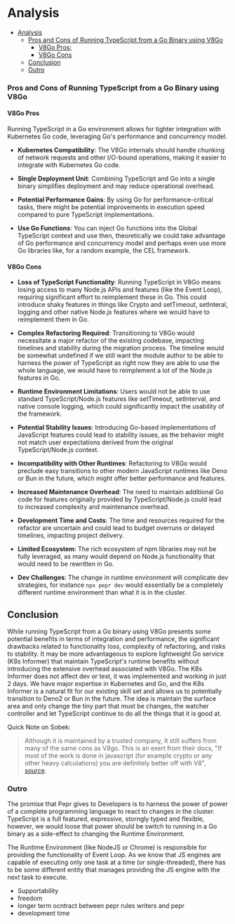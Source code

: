 # Analysis

- [Analysis](#analysis)
  - [Pros and Cons of Running TypeScript from a Go Binary using V8Go](#pros-and-cons-of-running-typescript-from-a-go-binary-using-v8go)
    - [V8Go Pros:](#v8go-pros)
    - [V8Go Cons](#v8go-cons)
  - [Conclusion](#conclusion)
  - [Outro](#outro)



### Pros and Cons of Running TypeScript from a Go Binary using V8Go

#### V8Go Pros

Running TypeScript in a Go environment allows for tighter integration with Kubernetes Go code, leveraging Go's performance and concurrency model.

- **Kubernetes Compatibility**: The V8Go internals should handle chunking of network requests and other I/O-bound operations, making it easier to integrate with Kubernetes Go code.

- **Single Deployment Unit**: Combining TypeScript and Go into a single binary simplifies deployment and may reduce operational overhead.


- **Potential Performance Gains**: By using Go for performance-critical tasks, there might be potential improvements in execution speed compared to pure TypeScript implementations.


- **Use Go Functions**: You can inject Go functions into the Global TypeScript context and use then, theoretically we could take advantage of Go performance and concurrency model and perhaps even use more Go libraries like, for a random example, the CEL framework.

#### V8Go Cons

- **Loss of TypeScript Functionality**: Running TypeScript in V8Go means losing access to many Node.js APIs and features (like the Event Loop), requiring significant effort to reimplement these in Go. This could introduce shaky features in things like Crypto and setTimeout, setInteral, logging and other native Node.js features where we would have to reimplement them in Go.

- **Complex Refactoring Required**: Transitioning to V8Go would necessitate a major refactor of the existing codebase, impacting timelines and stability during the migration process. The timeline would be somewhat undefined if we still want the module author to be able to harness the power of TypeScript as right now they are able to use the whole language, we would have to reimplement a lot of the Node.js features in Go.


- **Runtime Environment Limitations**: Users would not be able to use standard TypeScript/Node.js features like setTimeout, setInterval, and native console logging, which could significantly impact the usability of the framework.

- **Potential Stability Issues**: Introducing Go-based implementations of JavaScript features could lead to stability issues, as the behavior might not match user expectations derived from the original TypeScript/Node.js context.

- **Incompatibility with Other Runtimes**: Refactoring to V8Go would preclude easy transitions to other modern JavaScript runtimes like Deno or Bun in the future, which might offer better performance and features.

- **Increased Maintenance Overhead**: The need to maintain additional Go code for features originally provided by TypeScript/Node.js could lead to increased complexity and maintenance overhead.

- **Development Time and Costs**: The time and resources required for the refactor are uncertain and could lead to budget overruns or delayed timelines, impacting project delivery.

- **Limited Ecosystem**: The rich ecosystem of npm libraries may not be fully leveraged, as many would depend on Node.js functionality that would need to be rewritten in Go.

- **Dev Challenges**: The change in runtime environment will complicate dev strategies, for instance `npx pepr dev` would essentially be a completely different runtime environment than what it is in the cluster.

## Conclusion
While running TypeScript from a Go binary using V8Go presents some potential benefits in terms of integration and performance, the significant drawbacks related to functionality loss, complexity of refactoring, and risks to stability. It may be more advantageous to explore lightweight Go service (K8s Informer) that maintain TypeScript's runtime benefits without introducing the extensive overhead associated with V8Go. The K8s Informer does not affect dev or test, it was implemented and working in just 2 days. We have major expertise in Kubernetes and Go, and the K8s Informer is a natural fit for our existing skill set and allows us to potentially transition to Deno2 or Bun in the future. The idea is maintain the surface area and only change the tiny part that must be changes, the watcher controller and let TypeScript continue to do all the things that it is good at. 




Quick Note on Sobek:
> Although it is maintained by a trusted company, It still suffers from many of the same cons as V8go. This is an exert from their docs, "If most of the work is done in javascript (for example crypto or any other heavy calculations) you are definitely better off with V8", [source](https://github.com/grafana/sobek?tab=readme-ov-file#why-would-i-want-to-use-it-over-a-v8-wrapper).


### Outro

The promise that Pepr gives to Developers is to harness the power of power of a complete programming language to react to changes in the cluster. TypeScript is a full featured, expressive, storngly typed and flexible, however, we would loose that power should be switch to running in a Go binary as a side-effect to changing the Runtime Environment.

The Runtime Environment (like NodeJS or Chrome) is responsible for providing the functionality of Event Loop. As we know that JS engines are capable of executing only one task at a time (or single-threaded), there has to be some different entity that manages providing the JS engine with the next task to execute.


- Supportability
- freedom
- longer term ocntract between pepr rules writers and pepr 
- development time
